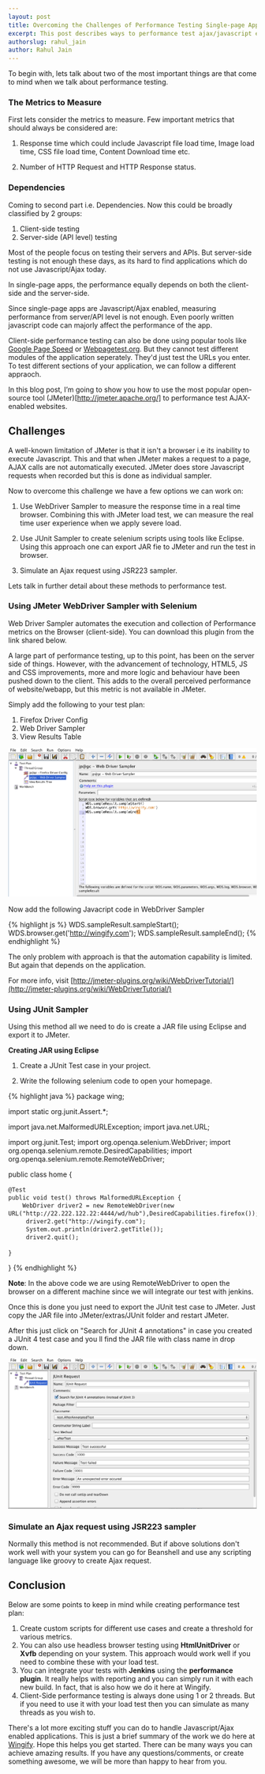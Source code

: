 ```yaml
---
layout: post
title: Overcoming the Challenges of Performance Testing Single-page Apps
excerpt: This post describes ways to performance test ajax/javascript enabled application.
authorslug: rahul_jain
author: Rahul Jain
---
```

To begin with, lets talk about two of the most important things are that come to mind when we talk about performance testing.

### The Metrics to Measure

First lets consider the metrics to measure. Few important metrics that should always be considered are:

1. Response time which could include Javascript file load time, Image load time, CSS file load time, Content Download time etc.

2. Number of HTTP Request and HTTP Response status.

### Dependencies

Coming to second part i.e. Dependencies. Now this could be broadly classified by 2 groups: 

1. Client-side testing
2. Server-side (API level) testing

Most of the people focus on testing their servers and APIs. But server-side testing is not enough these days, as its hard to find applications which do not use Javascript/Ajax today.

In single-page apps, the performance equally depends on both the client-side and the server-side. 

Since single-page apps are Javascript/Ajax enabled, measuring performance from server/API level is not enough. Even poorly written javascript code can majorly affect the performance of the app.

Client-side performance testing can also be done using popular tools like [Google Page Speed](https://developers.google.com/speed/pagespeed/) or [Webpagetest.org](http://webpagetest.org). But they cannot test different modules of the application seperately. They'd just test the URLs you enter. To test different sections of your application, we can follow a different appraoch. 

In this blog post, I’m going to show you how to use the most popular open-source tool (JMeter)[http://jmeter.apache.org/] to performance test AJAX-enabled websites.

## Challenges

A well-known limitation of JMeter is that it isn't a browser i.e its inability to execute Javascript. This and that when JMeter makes a request to a page, AJAX calls are not automatically executed. JMeter does store Javascript requests when recorded but this is done as individual sampler.

Now to overcome this challenge we have a few options we can work on:

1. Use WebDriver Sampler to measure the response time in a real time browser. Combining this with JMeter load test, we can measure the real time user experience when we apply severe load.

2. Use JUnit Sampler to create selenium scripts using tools like Eclipse. Using this approach one can export JAR fie to JMeter and run the test in browser.

3. Simulate an Ajax request using JSR223 sampler.

Lets talk in further detail about these methods to performance test.

### Using JMeter WebDriver Sampler with Selenium

Web Driver Sampler automates the execution and collection of Performance metrics on the Browser (client-side). You can download this plugin from the link shared below.

A large part of performance testing, up to this point, has been on the server side of things. However, with the advancement of technology, HTML5, JS and CSS improvements, more and more logic and behaviour have been pushed down to the client. This adds to the overall perceived performance of website/webapp, but this metric is not available in JMeter.

Simply add the following to your test plan:

1. Firefox Driver Config
2. Web Driver Sampler
3. View Results Table

![](/images/2015/01/01.png)

Now add the following Javacript code in WebDriver Sampler

{% highlight js %}
WDS.sampleResult.sampleStart();
WDS.browser.get('http://wingify.com');
WDS.sampleResult.sampleEnd();
{% endhighlight %}

The only problem with approach is that the automation capability is limited. But again that depends on the application. 

For more info, visit [http://jmeter-plugins.org/wiki/WebDriverTutorial/](http://jmeter-plugins.org/wiki/WebDriverTutorial/)

### Using JUnit Sampler

Using this method all we need to do is create a JAR file using Eclipse and export it to JMeter. 

**Creating JAR using Eclipse**

1. Create a JUnit Test case in your project.

2. Write the following selenium code to open your homepage.

{% highlight java %}
package wing;

import static org.junit.Assert.*;

import java.net.MalformedURLException;
import java.net.URL;

import org.junit.Test;
import org.openqa.selenium.WebDriver;
import org.openqa.selenium.remote.DesiredCapabilities;
import org.openqa.selenium.remote.RemoteWebDriver;

public class home {

	@Test
	public void test() throws MalformedURLException {
		WebDriver driver2 = new RemoteWebDriver(new URL("http://22.222.122.22:4444/wd/hub"),DesiredCapabilities.firefox());
		 driver2.get("http://wingify.com");
		 System.out.println(driver2.getTitle());
		 driver2.quit();
		
	}

}
{% endhighlight %}

**Note**: In the above code we are using RemoteWebDriver to open the browser on a different machine since we will integrate our test with jenkins.

Once this is done you just need to export the JUnit test case to JMeter. Just copy the JAR file into JMeter/extras/JUnit folder and restart JMeter. 

After this just click on "Search for JUnit 4 annotations" in case you created a JUnit 4 test case and you ll find the JAR file with class name in drop down.

![](/images/2015/01/02.png)

### Simulate an Ajax request using JSR223 sampler

Normally this method is not recommended. But if above solutions don't work well with your system you can go for Beanshell and use any scripting language like groovy to create Ajax request.

## Conclusion

Below are some points to keep in mind while creating performance test plan:

1. Create custom scripts for different use cases and create a threshold for various metrics.
2. You can also use headless browser testing using **HtmlUnitDriver** or **Xvfb** depending on your system. This approach would work well if you need to combine these with your load test.
3. You can integrate your tests with **Jenkins** using the **performance plugin**. It really helps with reporting and you can simply run it with each new build. In fact, that is also how we do it here at Wingify.
4. Client-Side performance testing is always done using 1 or 2 threads. But if you need to use it with your load test then you can simulate as many threads as you wish to.

There's a lot more exciting stuff you can do to handle Javascript/Ajax enabled applications. This is just a brief summary of the work we do here at [Wingify](http://wingify.com). Hope this helps you get started. There can be many ways you can achieve amazing results. If you have any questions/comments, or create something awesome, we will be more than happy to hear from you. 
